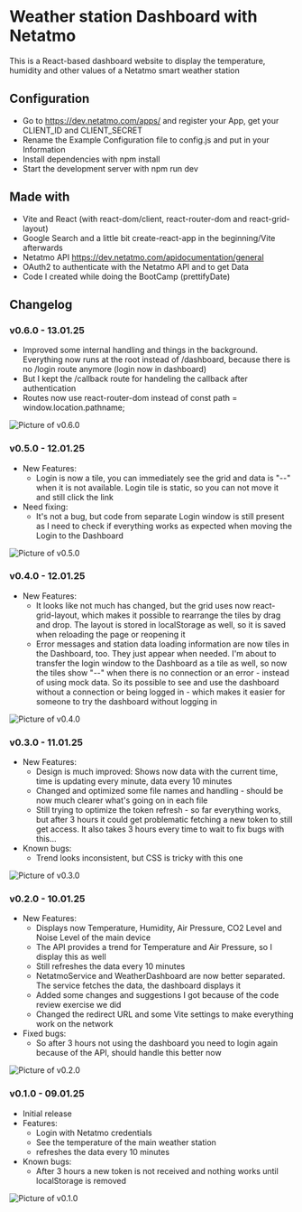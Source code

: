 # Weather station Dashboard with Netatmo

This is a React-based dashboard website to display the temperature, humidity and other values of a Netatmo smart weather station

## Configuration

* Go to https://dev.netatmo.com/apps/ and register your App, get your CLIENT_ID and CLIENT_SECRET
* Rename the Example Configuration file to config.js and put in your Information
* Install dependencies with npm install
* Start the development server with npm run dev

## Made with
* Vite and React (with react-dom/client, react-router-dom and react-grid-layout)
* Google Search and a little bit create-react-app in the beginning/Vite afterwards
* Netatmo API https://dev.netatmo.com/apidocumentation/general
* OAuth2 to authenticate with the Netatmo API and to get Data
* Code I created while doing the BootCamp (prettifyDate)

## Changelog

### v0.6.0 - 13.01.25
* Improved some internal handling and things in the background. Everything now runs at the root instead of /dashboard, because there is no /login route anymore (login now in dashboard)
* But I kept the /callback route for handeling the callback after authentication
* Routes now use react-router-dom instead of const path = window.location.pathname;

![Picture of v0.6.0](/README_assets/v0.6.0.png)

### v0.5.0 - 12.01.25
* New Features:
  * Login is now a tile, you can immediately see the grid and data is "--" when it is not available. Login tile is static, so you can not move it and still click the link
* Need fixing:
  * It's not a bug, but code from separate Login window is still present as I need to check if everything works as expected when moving the Login to the Dashboard

![Picture of v0.5.0](/README_assets/v0.5.0.png)

### v0.4.0 - 12.01.25
* New Features:
  * It looks like not much has changed, but the grid uses now react-grid-layout, which makes it possible to rearrange the tiles by drag and drop. The layout is stored in localStorage as well, so it is saved when reloading the page or reopening it
  * Error messages and station data loading information are now tiles in the Dashboard, too. They just appear when needed. I'm about to transfer the login window to the Dashboard as a tile as well, so now the tiles show "--" when there is no connection or an error - instead of using mock data. So its possible to see and use the dashboard without a connection or being logged in - which makes it easier for someone to try the dashboard without logging in

![Picture of v0.4.0](/README_assets/v0.4.0.png)

### v0.3.0 - 11.01.25
* New Features:
  * Design is much improved: Shows now data with the current time, time is updating every minute, data every 10 minutes
  * Changed and optimized some file names and handling - should be now much clearer what's going on in each file
  * Still trying to optimize the token refresh - so far everything works, but after 3 hours it could get problematic fetching a new token to still get access. It also takes 3 hours every time to wait to fix bugs with this...
* Known bugs:
  * Trend looks inconsistent, but CSS is tricky with this one

![Picture of v0.3.0](/README_assets/v0.3.0.png)

### v0.2.0 - 10.01.25
* New Features:
  * Displays now Temperature, Humidity, Air Pressure, CO2 Level and Noise Level of the main device
  * The API provides a trend for Temperature and Air Pressure, so I display this as well
  * Still refreshes the data every 10 minutes
  * NetatmoService and WeatherDashboard are now better separated. The service fetches the data, the dashboard displays it
  * Added some changes and suggestions I got because of the code review exercise we did
  * Changed the redirect URL and some Vite settings to make everything work on the network
* Fixed bugs:
  * So after 3 hours not using the dashboard you need to login again because of the API, should handle this better now

![Picture of v0.2.0](/README_assets/v0.2.0.png)

### v0.1.0 - 09.01.25
* Initial release
* Features:
  * Login with Netatmo credentials
  * See the temperature of the main weather station
  * refreshes the data every 10 minutes
* Known bugs:
  * After 3 hours a new token is not received and nothing works until localStorage is removed

![Picture of v0.1.0](/README_assets/v0.1.0.png)